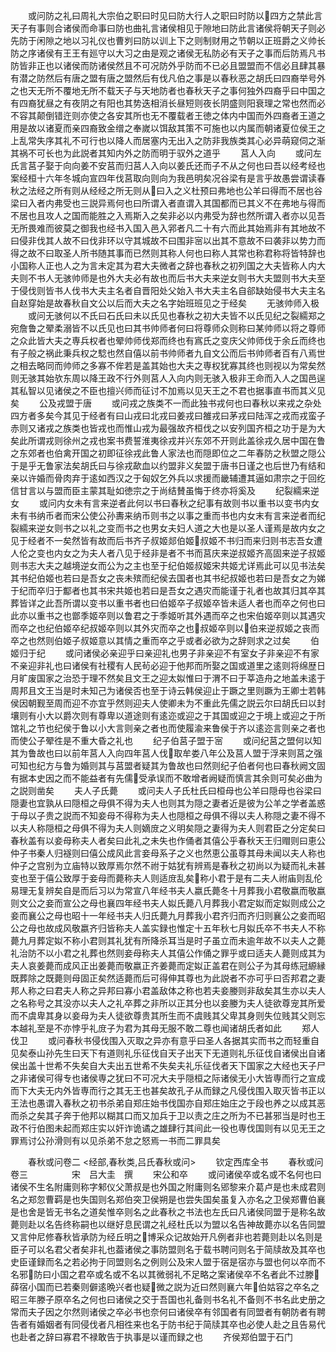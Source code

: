 <!-- { "loadSidebar": true } -->
　　或问防之礼曰周礼大宗伯之职曰时见曰防大行人之职曰时防以四方之禁此言天子有事则合诸侯而命事曰防也曲礼言诸侯相见于隙地曰防此言诸侯将朝天子则必先防于闲隙之地以习礼仪也曹刿曰防以训上下之则制财用之节朝以正班爵之义帅长防之序诸侯有王王有廵守以大习之由是观之诸侯无私防必有天子之事而后防焉凡书防皆非正也以诸侯而防诸侯然且不可况防外乎防而不已必且盟盟而不信必且肆其暴有潜之防然后有唐之盟有唐之盟然后有伐凡伯之事是以春秋恶之胡氏曰四裔举号外之也天无所不覆地无所不载天子与天地防者也春秋天子之事何独外四裔乎曰中国之有四裔犹昼之有夜阴之有阳也其势迭相消长昼短则夜长阴盛则阳衰理之常也然而必不容其颠倒错迕则亦使之各安其所也无不覆载者王徳之体内中国而外四裔者王道之用是故以诸夏而亲四裔致金缯之奉嵗以饵敌其策不可施也以内属而朝诸夏位侯王之上乱常失序其礼不可行也以降人而居塞内无出入之防非我族类其心必异萌窥伺之渐其祸不可长也为此説者其知内外之防而明于驭外之道乎
　　莒人入向
　　或问左氏言莒子娶于向向姜不安莒而归莒人入向以姜氏还而子不从之何也曰吾以经考经也案经桓十六年冬城向宣四年伐莒取向则向为我邑明矣况谷梁有是言乎故愚尝谓读春秋之法经之所有则从经经之所无则从曰入之义杜预曰弗地也公羊曰得而不居也谷梁曰入者内弗受也三説异焉何也曰所谓入者直谓入其国都而已其义不在弗地与得而不居也且攻人之国而能胜之入焉斯入之矣非必以内弗受为辞也然所谓入者亦以见吾无所畏难而彼莫之御我也经书入国入邑入郛者凡二十有六而此其始焉非有其地故不曰侵非伐其人故不曰伐非环以守其城故不曰围非宻以出其不意故不曰袭非以势力而得之故不曰取圣人所书随其事而已然则其称人何也曰称人其常也称君称将皆特辞也小国称人正也人之为言未定其为君大夫微者之辞也春秋之初列国之大夫皆称人内大夫则不书人无骇帅师是也外大夫必有故也而后书大夫来逆女则书大夫盟则书大夫至于侵伐则皆书人伐书大夫主名者自晋阳处父始入书大夫主名自郤缺始侵书大夫主名自赵穿始是故春秋自文公以后而大夫之名字始班班见之于经矣
　　无骇帅师入极
　　或问无骇何以不氏曰石氏曰未以氏见也春秋之初大夫皆不以氏见纪之裂繻郑之宛詹鲁之翚柔溺皆不以氏见也曰其书帅师者何曰将尊师众则称曰某帅师以将之尊师之众此皆大夫之専兵权者也翚帅师伐郑而终也有寪氏之变庆父帅师伐于余丘而终也有子般之祸此秉兵权之騐也然自僖以前书帅师者九自文公而后书帅师者百有八焉世之相去略同而帅师之多寡不侔若是盖其始也大夫之専权犹寡其终也则视以为常矣然则无骇其始欤东周以降王政不行外则莒人入向内则无骇入极非王命而入人之国邑逞其私智以见诸侯之不臣也擅兴师而征讨不加焉以见天王之不君也据事直书而其义见矣
　　公及戎盟于唐
　　或问戎之族类不一而此独书戎何也曰春秋以来戎之杂处四方者多矣今其见于经者有曰山戎曰北戎曰姜戎曰雒戎曰茅戎曰陆浑之戎而戎蛮子赤则又诸戎之族类也皆戎也而惟山戎为最强故齐桓伐之以安列国齐桓之功于是为大矣此所谓戎则徐州之戎也案书费誓淮夷徐戎并兴东郊不开则此盖徐戎久居中国在鲁之东郊者也伯禽开国之初即征徐戎此鲁人家法也而隠即位之二年春防之秋盟之隠公于是乎无鲁家法矣胡氏曰与徐戎歃血以约盟非义矣盟于唐书日谨之也后世乃有结和亲以许婚而骨肉弃于逺如西汉之于匈奴乞外兵以求援而畿辅遭其逼如肃宗之于回纥信甘言以与盟而臣主蒙其耻如徳宗之于尚结賛虽悔于终亦将奚及
　　纪裂繻来逆女
　　或问内女未有言来逆者此何以书曰春秋之纪事有故则书以重书以变书内女未有书纳币者而宋公使公孙夀来纳币则书之以事之重而书也内女末有言来逆者而纪裂繻来逆女则书之以礼之变而书之也男女夫妇人道之大也是以圣人谨焉是故内女之见于经者不一矣然皆有故而后书齐子叔姬郯伯姬叔姬不书归而来归则书志吾女遭人伦之变也内女之为夫人者八见于经非是者不书而莒庆来逆叔姬齐高固来逆子叔姬则书志大夫之越境逆女而公为之主也至于纪伯姬叔姬宋共姬尤详焉此可以见书法矣其书纪伯姬也若曰是吾女之丧未殡而纪侯去国者也其书纪叔姬也若曰是吾女之为娣于纪而卒归于酅者也其书宋共姬也若曰是吾女之遇灾而能谨于礼者也故其归其卒其葬皆详之此吾所谓以变书以重书者也曰伯姬卒子叔姬卒皆未适人者也而卒之何也曰此亦以重书之也鄫季姬卒则以鲁君之于季姬听其外遇而卒之也宋伯姬卒则以其遇灾而卒之也纪伯姬卒纪叔姬卒则以其外灾而卒之也叔姬卒则以伯来逆叔姬之丧而卒之也然则伯姬子叔姬意以其情之重而卒之乎或者必欲为之辞则求之过矣
　　伯姬归于纪
　　或问诸侯必亲迎乎曰亲迎礼也男子非亲迎不有室女子非亲迎不有家不亲迎非礼也曰诸侯有社稷有人民茍必迎于他邦而所娶之国或道里之逺则将绵歴日月旷废国家之治恐于理不然矣且文王之迎太姒惟曰于渭不曰于莘造舟之地盖未逺于周邦且文王当是时未知己为诸侯否也至于诗云韩侯迎止于蹶之里则蹶为王卿士若韩侯因朝觐至周而迎不亦宜乎然则迎夫人使卿未为不重此先儒之説云尔曰胡氏曰以封壤则有小大以爵次则有尊卑以道途则有逺迩或迎之于其国或迎之于境上或迎之于所馆礼之节也纪侯于鲁以小大言则亲之者也而使履渝来鲁侯于齐以逺迩言则亲之者也而使公子翚徃是不重大昏之礼也
　　纪子伯莒子盟于宻
　　或问纪莒之盟何以知其为鲁故也曰以前年莒人入向四年莒人伐取牟娄八年公及莒人盟于浮来则莒之强可知也纪方与鲁为婚则其与莒盟者疑其为鲁故也曰然则纪子伯者何也曰春秋阙文固有据本史因之而不能益者有先儒受承误而不敢增者阙疑而慎言其余则可矣必曲为之説则凿矣
　　夫人子氏薨
　　或问夫人子氏杜氏曰桓母也公羊曰隠母也谷梁曰隠妻也宜孰从曰隠桓之母俱不得为夫人也则其为隠之妻者近是彼为公羊之学者盖惑于母以子贵之説而不知妾母不得称为夫人也隠桓之母俱不得以夫人称隠之妻不得不以夫人称隠桓之母俱不得为夫人则嫡庻之义明矣隠之妻得为夫人则君臣之分定矣曰春秋盖有以妾母称夫人者矣曰此礼之未失也作俑者其僖公乎春秋天王归赗则曰恵公仲子书秦人归襚则曰僖公成风此言妾母系子之义也然恵公虽尊其母未闻以夫人称也仲子之宫别为立庙特以致厚焉尔然不祔于姑犹有辨焉是春秋之初尚以为疑而礼未甚变也至于僖公致厚于妾母而薨称夫人则适庻乱矣称小君于是有二夫人祔庙则乱伦易理无复辨矣自是而后习以为常宣八年经书夫人嬴氏薨冬十月葬我小君敬嬴而敬嬴则文公之妾而宣公之母也襄四年经书夫人姒氏薨八月葬我小君定姒而定姒则成公之妾而襄公之母也昭十一年经书夫人归氏薨九月葬我小君齐归而齐归则襄公之妾而昭公之母也故成风敬嬴齐归皆称夫人盖实録也惟定十五年秋七月姒氏卒不书夫人不称薨九月葬定姒不称小君则其礼犹有所降杀耳当是时子虽立而未逾年故不以夫人之薨礼治防不以小君之礼葬也然则妾母称夫人其僖公作俑之罪乎或曰适夫人薨则成其为夫人哀姜薨而成风正出姜薨而敬嬴正齐姜薨而定姒正盖君在则公子为其母练冠縓縁既葬除之既薨则母固正矣然适薨而后可得伸其尊也为此説者不亦可乎曰否邦君之妻邦人称之曰君夫人称之异邦曰寡小君盖敌体之称也若夫妾媵则非敌矣其生亦以夫人之名称号之其没亦以夫人之礼卒葬之非所以正其分也以妾媵为夫人徒欲尊宠其所爱而不虞卑其身以妾母为夫人徒欲尊贵其所生而不虞贱其父卑其身则失位贱其父则忘本越礼至是不亦悖乎礼庻子为君为其母无服不敢二尊也闻诸胡氏者如此
　　郑人伐卫
　　或问春秋书侵伐围入灭取之异亦有意乎曰圣人各据其实而书之而轻重自见矣泰山孙先生曰天下有道则礼乐征伐自天子出天下无道则礼乐征伐自诸侯出自诸侯出盖十世希不失矣自大夫出五世希不失矣夫礼乐征伐者天下国家之大经也天子尸之非诸侯可得专也诸侯専之犹曰不可况大夫乎隠桓之际诸侯无小大皆専而行之宣成而下大夫无内外皆専而行之其无王也甚矣故孔子从而録之凡侵伐围入取灭皆书正以王法也愚谓入春秋之初书杀弟自郑庄始书伐国亦自郑庄始庄之于段也养之以成其恶而杀之矣其子奔于他邦以糊其口而又加兵于卫以责之庄之所为不已甚邪当是时也王政不行伯图未起而郑庄实以奸诈诡谲之雄肆行其间此一役也専伐国则有以见无王之罪焉讨公孙滑则有以见杀弟不怠之怒焉一书而二罪具矣

　　春秋或问卷二
<经部,春秋类,吕氏春秋或问>
　　钦定西库全书
　　春秋或问卷三　　　　　宋　吕大圭　撰
　　宋公和卒
　　或问诸侯卒或名或不名何也曰诸侯不生名附庸则称字邾仪父萧叔是也外国之附庸则名郳黎来介葛卢是也未成君则名之郑忽曹羁是也失国则名郑伯突卫侯朔是也尝失国矣虽复入亦名之卫侯郑曹伯襄是也舍是皆无书名之道矣惟卒则名之此春秋之书法也左氏曰凡诸侯同盟于是称名故薨则赴以名告终称嗣也以继好息民谓之礼经杜氏以为盟以名告神故薨亦以名告同盟又言仲尼修春秋皆承防为经丘明之博采众记故始开凡例者非也若薨则赴以名则是臣子可以名君父者矣非礼也葢诸侯之事防盟则名于载书聘问则名于简牍故及其卒也史臣谨録而名之若必拘于同盟则名之例则公及宋人盟于宿是宿亦与盟也何以卒而不名邪防曰小国之君卒或名或不名以其微弱礼不足略之案诸侯卒不名者此不过滕薛宿小国而已若秦则僻逺晩兴者也疑微之説为近曰然则襄六年伯姑容之卒名之昭三年滕子原卒名之何也曰诸侯之交于吾国也礼备则书名礼不备则不书名此史册之常而夫子因之尔然则诸侯之卒必书也奈何曰诸侯卒有邻国者有同盟者有朝防者有聘告者有婚姻者有同侵伐者凡相徃来也名于防书纪于简牍其卒也必使人赴之且告易代也赴者之辞曰寡君不禄敢告于执事是以谨而録之也
　　齐侯郑伯盟于石门
